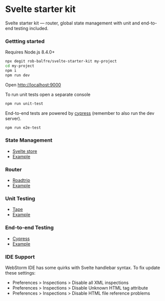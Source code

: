 # Svelte starter kit

Svelte starter kit — router, global state management with unit and end-to-end testing included.

### Gettting started
Requires Node.js 8.4.0+ 

```bash
npx degit rob-balfre/svelte-starter-kit my-project
cd my-project
npm i
npm run dev
```

Open [http://localhost:9000](http://localhost:9000)

To run unit tests open a separate console
```bash
npm run unit-test
```

End-to-end tests are powered by [cypress](https://www.cypress.io/) (remember to also run the dev server).
```bash
npm run e2e-test
```

### State Management
* [Svelte store](https://svelte.technology/guide#state-management)
* [Example](https://github.com/rob-balfre/svelte-starter-kit/tree/master/src/store/index.js)

### Router
* [Roadtrip](https://github.com/Rich-Harris/roadtrip)
* [Example](https://github.com/rob-balfre/svelte-starter-kit/tree/master/src/routes/index.js)

### Unit Testing
* [Tape](https://github.com/substack/tape)
* [Example](https://github.com/rob-balfre/svelte-starter-kit/tree/master/src/store/methods/methods.spec.js)
 
### End-to-end Testing
* [Cypress](https://www.cypress.io/)
* [Example](https://github.com/rob-balfre/svelte-starter-kit/tree/master/cypress/integration/Counter.spec.js)
 
### IDE Support
WebStorm IDE has some quirks with Svelte handlebar syntax. To fix update these settings:
* Preferences > Inspections > Disable all XML inspections
* Preferences > Inspections > Disable Unknown HTML tag attribute
* Preferences > Inspections >  Disable HTML file reference problems
